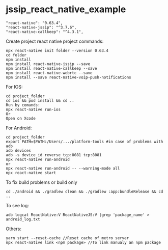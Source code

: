# jssip_react_native_example

```
"react-native": "0.63.4",
"react-native-jssip": "^3.7.6",
"react-native-callkeep": "^4.3.1",
```

Create project react native project commands:
```
npx react-native init folder --version 0.63.4
cd folder
npm install
npm install react-native-jssip --save
npm install react-native-callkeep --save 
npm install react-native-webrtc --save 
npm install --save react-native-voip-push-notifications
```

For IOS:
```
cd project_folder
cd ios && pod install && cd ..
Run by comands:
npx react-native run-ios 
Or 
Open on Xcode
```

For Android:
```
cd project_folder
export PATH=$PATH:/Users/.../platform-tools #in case of problems with adb
adb devices
adb -s device_id reverse tcp:8081 tcp:8081
npx react-native run-android
or
npx react-native run-android -- --warning-mode all
npx react-native start
```
To fix build problems or build only
```
cd ./android && ./gradlew clean && ./gradlew :app:bundleRelease && cd ..
```
To see log:
```
adb logcat ReactNative:V ReactNativeJS:V |grep 'package_name' > android_log.txt
```
Others:
```
yarn start --reset-cache //Reset cache of metro server
npx react-native link <npm package> //To link manualy an npm package
```
